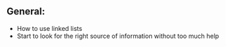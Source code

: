 ## General:
* How to use linked lists
* Start to look for the right source of information without too much help
